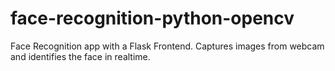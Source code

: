 # face-recognition-python-opencv
Face Recognition app with a Flask Frontend. Captures images from webcam and identifies the face in realtime.
